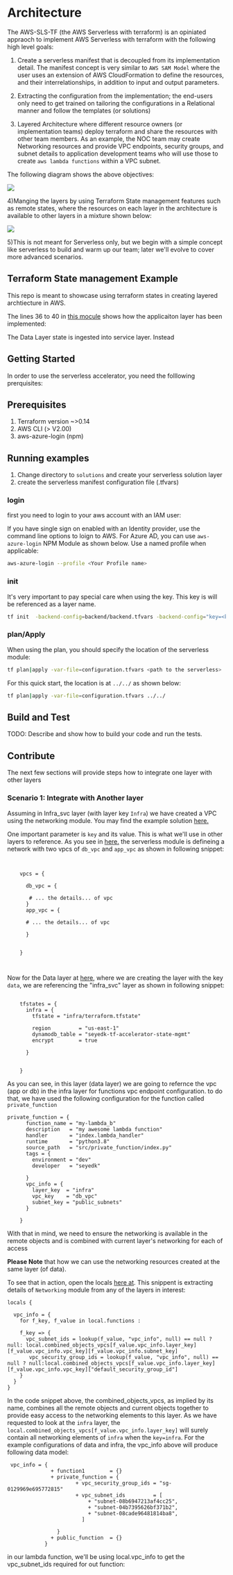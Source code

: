 # Architecture

The AWS-SLS-TF (the AWS Serverless with terraform) is an opiniated appraoch to implement AWS Serverless with terraform with the following high level goals:

1. Create a serverless manifest that is decoupled from its implementation detail. The manifest concept is very similar to `AWS SAM Model` where the user uses an extension of AWS CloudFormation to define the resources, and their interrelationships, in addition to input and output parameters.

2. Extracting the configuration from the implementation; the end-users only need to get trained on tailoring the configurations in a Relational manner and follow the templates (or solutions)

3. Layered Architecture where different resource owners (or implementation teams) deploy terraform and share the resources with other team members. As an example, the NOC team may create Networking resources and provide VPC endpoints, security groups, and subnet details to application development teams who will use those to create `aws lambda functions` within a VPC subnet.

The following diagram shows the above objectives:

<SPAN> </SPAN><IMG  src="https://documents.lucid.app/documents/ec4de390-a74f-45ae-9638-fd18cdb98cbf/pages/YG8x~rJwm_PR?a=4262&amp;x=1180&amp;y=153&amp;w=2942&amp;h=1477&amp;store=1&amp;accept=image%2F*&amp;auth=LCA%20c9d651fcda6bfc490b7d62a5dde04a69321d22c8-ts%3D1630560969"  />

4)Manging the layers by using Terraform State management features such as remote states, where the resources on each layer in the architecture is available to other layers in a mixture shown below:

<SPAN> </SPAN><IMG  src="https://documents.lucid.app/documents/ec4de390-a74f-45ae-9638-fd18cdb98cbf/pages/H1txgW5Ht9b2?a=4262&amp;x=-131&amp;y=83&amp;w=2882&amp;h=814&amp;store=1&amp;accept=image%2F*&amp;auth=LCA%20492dd28ba8a2f8016e1ab285548b04f2154b2e41-ts%3D1630560969" />

5)This is not meant for Serverless only, but we begin with a simple concept like serverless to build and warm up our team; later we'll evolve to cover more advanced scenarios.

## Terraform State management Example

This repo is meant to showcase using terraform states in creating layered archtiecture in AWS.

The lines 36 to 40 in [this mocule](modules/services/hello-world-app/main.tf) shows how the applicaiton layer has been implemented:

The Data Layer state is ingested into service layer. Instead

## Getting Started

In order to use the serverless accelerator, you need the folllowing prerquisites:

## Prerequisites

1. Terraform version ~>0.14
1. AWS CLI (> V2.00)
1. aws-azure-login (npm)

## Running examples

1. Change directory to `solutions` and create your serverless solution layer
1. create the serverless manifest configuration file (.tfvars)

### login

first you need to login to your aws account with an IAM user:

If you have single sign on enabled with an Identity provider, use the command line options to loign to AWS. For Azure AD, you can use `aws-azure-login` NPM Module as shown below. Use a named profile when applicable:

```bash
aws-azure-login --profile <Your Profile name>
```

### init

It's very important to pay special care when using the key. This key is will be referenced as a layer name.

```bash
tf init  -backend-config=backend/backend.tfvars -backend-config="key=<keyname>/terraform.tfstate"
```

### plan/Apply

When using the plan, you should specify the location of the serverless module:

```bash
tf plan|apply -var-file=configuration.tfvars <path to the serverless>
```

For this quick start, the location is at `../../` as shown below:

```bash
tf plan|apply -var-file=configuration.tfvars ../../
```

## Build and Test

TODO: Describe and show how to build your code and run the tests.

## Contribute

The next few sections will provide steps how to integrate one layer with other layers

### Scenario 1: Integrate with Another layer

Assuming in Infra_svc layer (with layer key `Infra`) we have created a VPC using the networking module. You may find the example solution [here.](solutions/infra_svc/configuration.tfvars)

One important parameter is `key` and its value. This is what we'll use in other layers to reference. As you see in [here.](solutions/infra_svc/configuration.tfvars) the serverless module is defineing a network with two vpcs of `db_vpc` and `app_vpc` as shown in following snippet:

```dotnetcli


    vpcs = {

      db_vpc = {

       # ... the details... of vpc
      }
      app_vpc = {

      # ... the details... of vpc

      }


    }



```

Now for the Data layer at [here](solutions/data/configuration.tfvars), where we are creating the layer with the key `data`, we are referencing the "infra_svc" layer as shown in following snippet:

```dotnetcli

    tfstates = {
      infra = {
        tfstate = "infra/terraform.tfstate"

        region         = "us-east-1"
        dynamodb_table = "seyedk-tf-accelerator-state-mgmt"
        encrypt        = true

      }


    }

```

As you can see, in this layer (data layer) we are going to refernce the vpc (app or db) in the infra layer for functions vpc endpoint configuration. to do that, we have used the following configuration for the function called `private_function`

```dotnetcli
private_function = {
      function_name = "my-lambda_b"
      description   = "my awesome lambda function"
      handler       = "index.lambda_handler"
      runtime       = "python3.8"
      source_path   = "src/private_function/index.py"
      tags = {
        environment = "dev"
        developer   = "seyedk"

      }
      vpc_info = {
        layer_key  = "infra"
        vpc_key    = "db_vpc"
        subnet_key = "public_subnets"
      }

    }
```

With that in mind, we need to ensure the networking is available in the remote objects and is combined with current layer's networking for each of access

**Please Note** that how we can use the networking resources created at the same layer (of data).

To see that in action, open the locals [here at](modules/serverless/locals.tf). This snippent is extracting details of `Networking` module from any of the layers in interest:

```dotnetcli
locals {

  vpc_info = {
    for f_key, f_value in local.functions :

    f_key => {
      vpc_subnet_ids = lookup(f_value, "vpc_info", null) == null ? null: local.combined_objects_vpcs[f_value.vpc_info.layer_key][f_value.vpc_info.vpc_key][f_value.vpc_info.subnet_key]
       vpc_security_group_ids = lookup(f_value, "vpc_info", null) == null ? null:local.combined_objects_vpcs[f_value.vpc_info.layer_key][f_value.vpc_info.vpc_key]["default_security_group_id"]
    }
  }
}
```

In the code snippet above, the combined_objects_vpcs, as implied by its name, combines all the remote objects and current objects together to provide easy access to the networking elements to this layer. As we have requested to look at the `infra` layer, the `local.combined_objects_vpcs[f_value.vpc_info.layer_key]` will surely contain all networking elements of `infra` when the `key=infra`. For the example configurations of data and infra, the vpc_info above will produce following data model:

```dotnetcli
 vpc_info = {
              + function1        = {}
              + private_function = {
                      + vpc_security_group_ids = "sg-0129969e695772815"
                      + vpc_subnet_ids         = [
                          + "subnet-08b6947213af4cc25",
                          + "subnet-04b7395626bf371b2",
                          + "subnet-08cade96481814ba8",
                        ]

                }
              + public_function  = {}
            }
```

in our lambda function, we'll be using local.vpc_info to get the vpc_subnet_ids required for out function:
